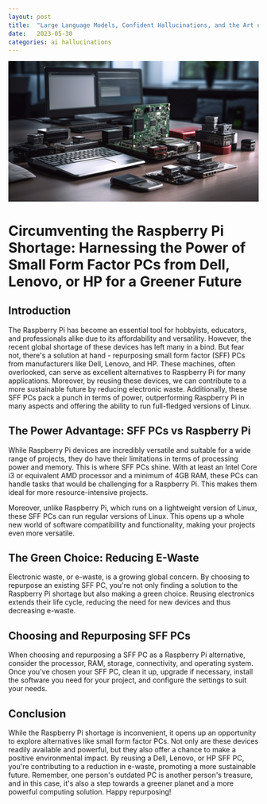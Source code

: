 ```yaml
---
layout: post
title:  "Large Language Models, Confident Hallucinations, and the Art of Being Convincingly Wrong"
date:   2023-05-30
categories: ai hallucinations
---
```


![Random electronic components](/assets/sff-vs-pi.png)

# Circumventing the Raspberry Pi Shortage: Harnessing the Power of Small Form Factor PCs from Dell, Lenovo, or HP for a Greener Future

## Introduction

The Raspberry Pi has become an essential tool for hobbyists, educators, and professionals alike due to its affordability and versatility. However, the recent global shortage of these devices has left many in a bind. But fear not, there's a solution at hand - repurposing small form factor (SFF) PCs from manufacturers like Dell, Lenovo, and HP. These machines, often overlooked, can serve as excellent alternatives to Raspberry Pi for many applications. Moreover, by reusing these devices, we can contribute to a more sustainable future by reducing electronic waste. Additionally, these SFF PCs pack a punch in terms of power, outperforming Raspberry Pi in many aspects and offering the ability to run full-fledged versions of Linux.

## The Power Advantage: SFF PCs vs Raspberry Pi

While Raspberry Pi devices are incredibly versatile and suitable for a wide range of projects, they do have their limitations in terms of processing power and memory. This is where SFF PCs shine. With at least an Intel Core i3 or equivalent AMD processor and a minimum of 4GB RAM, these PCs can handle tasks that would be challenging for a Raspberry Pi. This makes them ideal for more resource-intensive projects.

Moreover, unlike Raspberry Pi, which runs on a lightweight version of Linux, these SFF PCs can run regular versions of Linux. This opens up a whole new world of software compatibility and functionality, making your projects even more versatile.

## The Green Choice: Reducing E-Waste

Electronic waste, or e-waste, is a growing global concern. By choosing to repurpose an existing SFF PC, you're not only finding a solution to the Raspberry Pi shortage but also making a green choice. Reusing electronics extends their life cycle, reducing the need for new devices and thus decreasing e-waste.

## Choosing and Repurposing SFF PCs

When choosing and repurposing a SFF PC as a Raspberry Pi alternative, consider the processor, RAM, storage, connectivity, and operating system. Once you've chosen your SFF PC, clean it up, upgrade if necessary, install the software you need for your project, and configure the settings to suit your needs.

## Conclusion

While the Raspberry Pi shortage is inconvenient, it opens up an opportunity to explore alternatives like small form factor PCs. Not only are these devices readily available and powerful, but they also offer a chance to make a positive environmental impact. By reusing a Dell, Lenovo, or HP SFF PC, you're contributing to a reduction in e-waste, promoting a more sustainable future. Remember, one person's outdated PC is another person's treasure, and in this case, it's also a step towards a greener planet and a more powerful computing solution. Happy repurposing!
